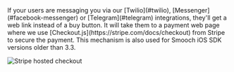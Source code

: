 <aside class="notice">
If your users are messaging you via our [Twilio](#twilio), [Messenger](#facebook-messenger) or [Telegram](#telegram) integrations, they'll get a web link instead of a buy button. It will take them to a payment web page where we use [Checkout.js](https://stripe.com/docs/checkout) from Stripe to secure the payment. This mechanism is also used for Smooch iOS SDK versions older than 3.3.
</aside>

<span class="third-width-img">![Stripe hosted checkout](stripe_hosted_checkout.png)</span>

